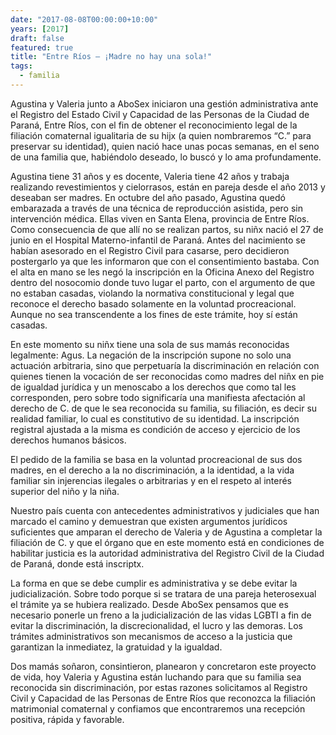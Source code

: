 ```yaml
---
date: "2017-08-08T00:00:00+10:00"
years: [2017]
draft: false
featured: true
title: "Entre Ríos – ¡Madre no hay una sola!"
tags: 
  - familia
---
```


Agustina y Valeria junto a AboSex iniciaron una gestión administrativa ante el Registro del Estado Civil y Capacidad de las Personas de la Ciudad de Paraná, Entre Ríos, con el fin de obtener el reconocimiento legal de la filiación comaternal igualitaria de su hijx (a quien nombraremos “C.” para preservar su identidad), quien nació hace unas pocas semanas, en el seno de una familia que, habiéndolo deseado, lo buscó y lo ama profundamente.

Agustina tiene 31 años y es docente, Valeria tiene 42 años y trabaja realizando revestimientos y cielorrasos, están en pareja desde el año 2013 y deseaban ser madres. En octubre del año pasado, Agustina quedó embarazada a través de una técnica de reproducción asistida, pero sin intervención médica. Ellas viven en Santa Elena, provincia de Entre Ríos. Como consecuencia de que allí no se realizan partos, su niñx nació el 27 de junio en el Hospital Materno-infantil de Paraná. Antes del nacimiento se habían asesorado en el Registro Civil para casarse, pero decidieron postergarlo ya que les informaron que con el consentimiento bastaba. Con el alta en mano se les negó la inscripción en la Oficina Anexo del Registro dentro del nosocomio donde tuvo lugar el parto, con el argumento de que no estaban casadas, violando la normativa constitucional y legal que reconoce el derecho basado solamente en la voluntad procreacional. Aunque no sea transcendente a los fines de este trámite, hoy sí están casadas.

En este momento su niñx tiene una sola de sus mamás reconocidas legalmente: Agus. La negación de la inscripción supone no solo una actuación arbitraria, sino que perpetuaría la discriminación en relación con quienes tienen la vocación de ser reconocidas como madres del niñx en pie de igualdad jurídica y un menoscabo a los derechos que como tal les corresponden, pero sobre todo significaría una manifiesta afectación al derecho de C. de que le sea reconocida su familia, su filiación, es decir su realidad familiar, lo cual es constitutivo de su identidad. La inscripción registral ajustada a la misma es condición de acceso y ejercicio de los derechos humanos básicos.

El pedido de la familia se basa en la voluntad procreacional de sus dos madres, en el derecho a la no discriminación, a la identidad, a la vida familiar sin injerencias ilegales o arbitrarias y en el respeto al interés superior del niño y la niña.

Nuestro país cuenta con antecedentes administrativos y judiciales que han marcado el camino y demuestran que existen argumentos jurídicos suficientes que amparan el derecho de Valeria y de Agustina a completar la filiación de C. y que el órgano que en este momento está en condiciones de habilitar justicia es la autoridad administrativa del Registro Civil de la Ciudad de Paraná, donde está inscriptx.

La forma en que se debe cumplir es administrativa y se debe evitar la judicialización. Sobre todo porque si se tratara de una pareja heterosexual el trámite ya se hubiera realizado. Desde AboSex pensamos que es necesario ponerle un freno a la judicialización de las vidas LGBTI a fin de evitar la discriminación, la discrecionalidad, el lucro y las demoras. Los trámites administrativos son mecanismos de acceso a la justicia que garantizan la inmediatez, la gratuidad y la igualdad.

Dos mamás soñaron, consintieron, planearon y concretaron este proyecto de vida, hoy Valeria y Agustina están luchando para que su familia sea reconocida sin discriminación, por estas razones solicitamos al Registro Civil y Capacidad de las Personas de Entre Ríos que reconozca la filiación matrimonial comaternal y confiamos que encontraremos una recepción positiva, rápida y favorable.